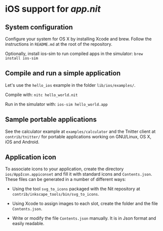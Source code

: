 # iOS support for _app.nit_

## System configuration

Configure your system for OS X by installing Xcode and brew.
Follow the instructions in `README.md` at the root of the repository.

Optionally, install ios-sim to run compiled apps in the simulator: `brew install ios-sim`

## Compile and run a simple application

Let's use the `hello_ios` example in the folder `lib/ios/examples/`.

Compile with: `nitc hello_world.nit`

Run in the simulator with: `ios-sim hello_world.app`

## Sample portable applications

See the calculator example at `examples/calculator` and the Tnitter client at `contrib/tnitter/`
for portable applications working on GNU/Linux, OS X, iOS and Android.

## Application icon

To associate icons to your application, create the directory `ios/AppIcon.appiconset` and fill it with standard icons and `Contents.json`.
These files can be generated in a number of different ways:

* Using the tool `svg_to_icons` packaged with the Nit repository at `contrib/inkscape_tools/bin/svg_to_icons`.

* Using Xcode to assign images to each slot, create the folder and the file `Contents.json`.

* Write or modify the file `Contents.json` manually.
  It is in Json format and easily readable.

